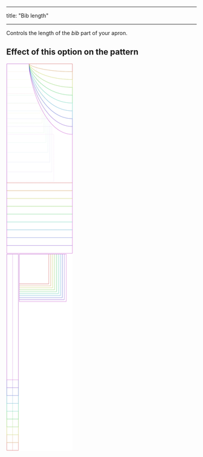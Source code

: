 ***

title: "Bib length"

***

Controls the length of the _bib_ part of your apron.

## Effect of this option on the pattern

![This image shows the effect of this option by superimposing several variants that have a different value for this option](albert_biblength_sample.svg "Effect of this option on the pattern")
